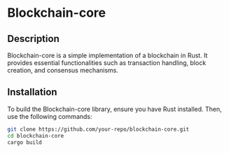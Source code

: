 # Blockchain-core

## Description
Blockchain-core is a simple implementation of a blockchain in Rust. It provides essential functionalities such as transaction handling, block creation, and consensus mechanisms.

## Installation
To build the Blockchain-core library, ensure you have Rust installed. Then, use the following commands:
```bash
git clone https://github.com/your-repo/blockchain-core.git
cd blockchain-core
cargo build
```


